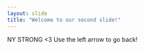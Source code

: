 ```yaml
---
layout: slide
title: "Welcome to our second slide!"
---
```

NY STRONG <3
Use the left arrow to go back!
